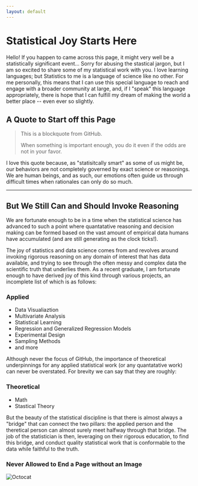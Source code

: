 ```yaml
---
layout: default
---
```


# Statistical Joy Starts Here
Hello! If you happen to came across this page, it might very well be a statistically significant event... Sorry for abusing the stastical jargon, but I am so excited to share some of my statistical work with you. I love learning languages; but Statistics to me is a language of science like no other. For me personally, this means that I can use this special language to reach and engage with a broader community at large, and, if I "speak" this language appropriately, there is hope that I can fulfill my dream of making the world a better place -- even ever so slightly. 


## A Quote to Start off this Page

> This is a blockquote from GitHub.
>
> When something is important enough, you do it even if the odds are not in your favor.

I love this quote because, as "statisitcally smart" as some of us might be, our behaviors are not completely governed by exact science or reasonings. We are human beings, and as such, our emotions often guide us through difficult times when rationales can only do so much.


* * *

## But We Still Can and Should Invoke Reasoning

We are fortunate enough to be in a time when the statistical science has advanced to such a point where quantatative reasoning and decision making can be formed based on the vast amount of empirical data humans have accumulated (and are still generating as the clock ticks!).

The joy of statistics and data science comes from and revolves around invoking rigorous reasoning on any domain of interest that has data available, and trying to see through the often messy and complex data the scientific truth that underlies them. As a recent graduate, I am fortunate enough to have derived joy of this kind through various projects, an incomplete list of which is as follows:

### Applied

*   Data Visualiaztion
*   Multivariate Analysis
*   Statistical Learning
*   Regression and Generalized Regression Models
*   Experimental Design
*   Sampling Methods
*   and more

Although never the focus of GitHub, the importance of theoretical underpinnings for any applied statistical work (or any quantatative work) can never be overstated. For brevity we can say that they are roughly:

### Theoretical

* Math
* Stastical Theory

But the beauty of the statistical discipline is that there is almost always a "bridge" that can connect the two pillars: the applied person and the theretical person can almost surely meet halfway through that bridge. The job of the statistician is then, leveraging on their rigorous education, to find this bridge, and conduct quality statistical work that is conformable to the data while faithful to the truth.



### Never Allowed to End a Page without an Image

![Octocat](https://github.githubassets.com/images/icons/emoji/octocat.png)






